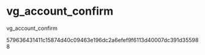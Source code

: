 # vg_account_confirm
vg_account_confirm

579636431411c15874d40c09463e196dc2a6efef9f6113d40007dc391d355988
